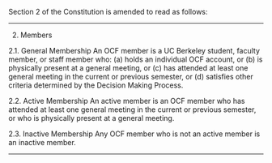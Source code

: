 Section 2 of the Constitution is amended to read as follows:

- ------
2. Members

2.1. General Membership
An OCF member is a UC Berkeley student, faculty member, or staff member
who:
	(a) holds an individual OCF account, or
	(b) is physically present at a general meeting, or
	(c) has attended at least one general meeting in the current or
	previous semester, or
	(d) satisfies other criteria determined by the Decision Making
	Process.

2.2. Active Membership
An active member is an OCF member who has attended at least one general
meeting in the current or previous semester, or who is physically
present at a general meeting.

2.3. Inactive Membership
Any OCF member who is not an active member is an inactive member.
- ------
